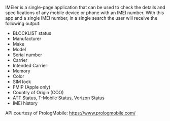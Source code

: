 IMEIer is a single-page application that can be used to check the details and specifications of any mobile device or phone with an IMEI number. With this app and a single IMEI number, in a single search the user will receive the following output:
  - BLOCKLIST status
  - Manufacturer
  - Make
  - Model
  - Serial number
  - Carrier
  - Intended Carrier
  - Memory
  - Color
  - SIM lock
  - FMIP (Apple only)
  - Country of Origin (COO)
  - ATT Status, T-Mobile Status, Verizon Status
  - IMEI history

API courtesy of PrologMobile: https://www.prologmobile.com/
